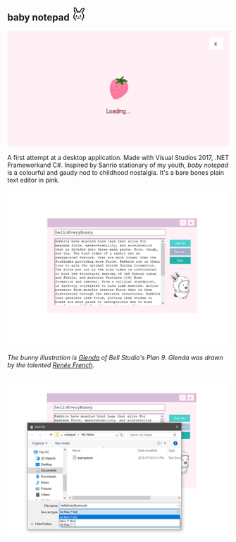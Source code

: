 ## baby notepad ![icon](baby_notepad/baby_notepad/Resources/bun_icon.png)

![screen_1](baby_notepad/baby_notepad/Resources/screenshots/1.png)

A first attempt at a desktop application. Made with Visual Studios 2017, .NET Frameworkand C#. Inspired by Sanrio stationary of my youth, *baby notepad* is a colourful and gaudy nod to childhood nostalgia. It's a bare bones plain text editor in pink. 


![screen_2](baby_notepad/baby_notepad/Resources/screenshots/2.png)
###### The bunny illustration is [Glenda](https://9p.io/plan9/glenda.html) of Bell Studio's Plan 9. Glenda was drawn by the talented [Renée French](http://www.reneefrench.com/).
![screen_3](baby_notepad/baby_notepad/Resources/screenshots/4.png)  
